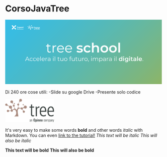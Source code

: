 # CorsoJavaTree
<img src="treeschool_header.png"> 

Di 240 ore cose utili:
-Slide su google Drive
-Presente solo codice

<img src="treelogo.png" height="75">

It's very easy to make some words **bold** and other words *italic* with Markdown. You can even [link to the tutorial!](https://guides.github.com/features/mastering-markdown/)
*This text will be italic*
_This will also be italic_

**This text will be bold**
__This will also be bold__
